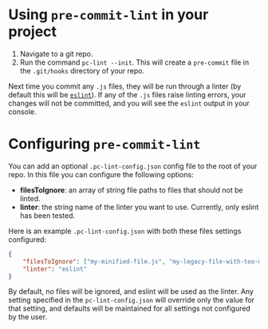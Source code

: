 # Using `pre-commit-lint` in your project

1. Navigate to a git repo.
2. Run the command `pc-lint --init`. This will create a `pre-commit` file in the `.git/hooks` directory of your repo.

Next time you commit any `.js` files, they will be run through a linter (by default this will be [`eslint`](https://eslint.org/)). If any of the `.js` files raise linting errors, your changes will not be committed, and you will see the `eslint` output in your console.

# Configuring `pre-commit-lint`

You can add an optional `.pc-lint-config.json` config file to the root of your repo. In this file you can configure the following options:

* **filesToIgnore**: an array of string file paths to files that should not be linted.
* **linter**: the string name of the linter you want to use. Currently, only eslint has been tested.

Here is an example `.pc-lint-config.json` with both these files settings configured:

```json
{
    "filesToIgnore": ["my-minified-file.js", "my-legacy-file-with-too-many-errors.js"],
    "linter": "eslint"
}
```

By default, no files will be ignored, and eslint will be used as the linter. Any setting specified in the `pc-lint-config.json` will override only the value for that setting, and defaults will be maintained for all settings not configured by the user.

